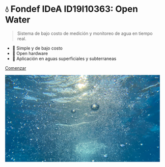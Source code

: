 <!-- _coverpage.md -->

# **💧 Fondef IDeA ID19I10363: Open Water**

> Sistema de bajo costo de medición y monitoreo de agua en tiempo real.

- 🌱 Simple y de bajo costo
- 🔧 Open hardware
- 🌊 Aplicación en aguas superficiales y subterraneas

<!--[GitHub](https://github.com/docsifyjs/docsify/)-->
[Comenzar](#/README)

<!-- background image -->

![](images/cover_background_2.jpg)



